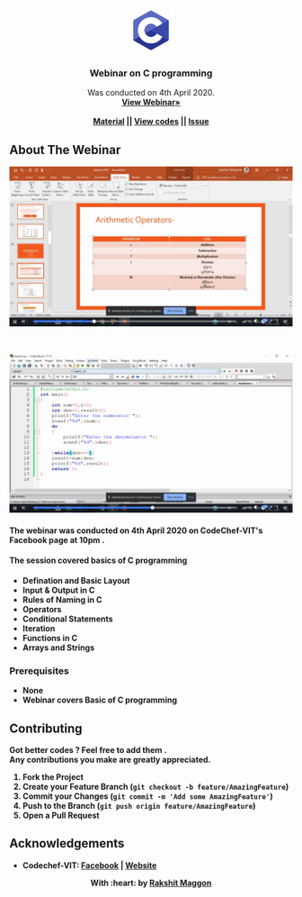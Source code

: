 
<br />
<p align="center">
  <a href="#">
    <img src="readme_img/logo.png" alt="Logo" width="80" height="80">
  </a>

  <h3 align="center">Webinar on C programming</h3>

  <p align="center">
    Was conducted on 4th April 2020.
    <br />
    <a href="https://www.facebook.com/codechefvit/videos/1334681746919673/"><strong>View Webinar»</strong></a>
    <br />
    <br />
    <a href="https://github.com/rmaggon6/Webinar_on_cprog/tree/master/Reference%20Material"><strong>Material<strong></a>
    ||
    <a href="https://github.com/rmaggon6/Webinar_on_cprog/tree/master/Codes"><strong>View codes<strong></a>
    ||
    <a href="https://github.com/rmaggon6/Webinar_on_cprog/issues"><strong>Issue<strong></a>
  </p>
</p>


<!-- ABOUT THE PROJECT -->
## About The Webinar 

<p align="center"> 
    <img src="readme_img/ss1.png"  width="1000">
</p>
</br>
<p align="center"> 
    <img src="readme_img/ss2.png"  width="1000">
</p>

####  The webinar was conducted on 4th April 2020 on CodeChef-VIT's Facebook page at 10pm .</br>
#### The session covered basics of C programming 
- Defination and Basic Layout </br>
- Input & Output in C 
- Rules of Naming in C
- Operators
- Conditional  Statements 
- Iteration 
- Functions in C
- Arrays and Strings 
  





### Prerequisites
- None</br>
- Webinar covers Basic of C programming 


<!-- CONTRIBUTING -->
## Contributing
Got better codes ?  Feel free to add them . </br>
Any contributions you make are **greatly appreciated**.

1. Fork the Project
2. Create your Feature Branch (`git checkout -b feature/AmazingFeature`)
3. Commit your Changes (`git commit -m 'Add some AmazingFeature'`)
4. Push to the Branch (`git push origin feature/AmazingFeature`)
5. Open a Pull Request



## Acknowledgements
- Codechef-VIT: [Facebook](https://www.facebook.com/codechefvit) | [Website](https://www.codechefvit.com/) 


<p align="center">
	With :heart: by <a href="https://rakshit.netlify.app/" target="_blank">Rakshit Maggon</a>
</p>

